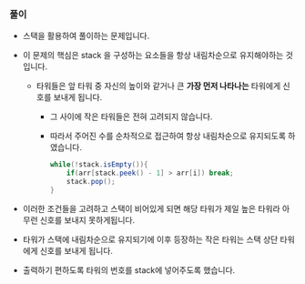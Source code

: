 ### 풀이

- 스택을 활용하여 풀이하는 문제입니다.
- 이 문제의 핵심은 stack 을 구성하는 요소들을 항상 내림차순으로 유지해야하는 것입니다.
    - 타워들은 앞 타워 중  자신의 높이와 같거나 큰 **가장 먼저 나타나는** 타워에게 신호를 보내게 됩니다.
        - 그 사이에 작은 타워들은 전혀 고려되지 않습니다.
        - 따라서 주어진 수를 순차적으로 접근하여 항상 내림차순으로 유지되도록 하였습니다.

            ```java
            while(!stack.isEmpty()){
            	if(arr[stack.peek() - 1] > arr[i]) break;
            	stack.pop();
            }
            ```

- 이러한 조건들을 고려하고 스택이 비어있게 되면 해당 타워가 제일 높은 타워라 아무런 신호를 보내지 못하게됩니다.
- 타워가 스택에 내림차순으로 유지되기에 이후 등장하는 작은 타워는 스택 상단 타워에게 신호를 보내게 됩니다.
- 출력하기 편하도록 타워의 번호를 stack에 넣어주도록 했습니다.